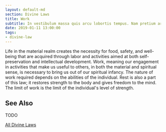 ```yaml
---
layout: default-md
section: Divine Laws
title: Work
subtitle: In vestibulum massa quis arcu lobortis tempus. Nam pretium arcu in odio vulputate luctus.
date: 2019-01-11 13:00:00
tags: 
- divine-law
---
```


Life in the material realm creates the necessity for food, safety, and well-being that are acquired through labor and activities aimed at both self-preservation and intellectual development.  Work, meaning our engagement in activities that make us useful to others, in both the material and spiritual sense, is necessary to bring us out of our spiritual infancy.  The nature of work required depends on the abilities of the individual.  Rest is also a part of this law;  it restores strength to the body and gives freedom to the mind.  The limit of work is the limit of the individual's level of strength.


## See Also
TODO


<a href="/divine-laws" class="button special">All Divine Laws</a>
